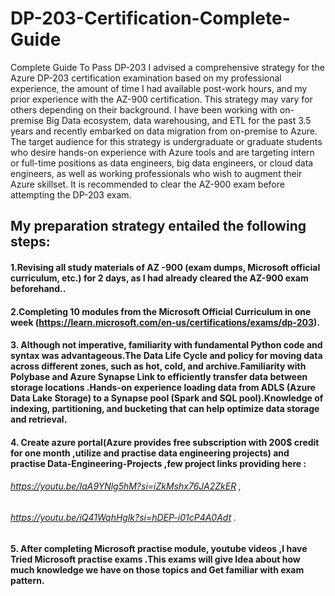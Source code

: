 # DP-203-Certification-Complete-Guide
Complete Guide To Pass DP-203
I advised a comprehensive strategy for the Azure DP-203 certification examination based on my professional experience, the amount of time I had available post-work hours, and my prior experience with the AZ-900 certification. This strategy may vary for others depending on their background.
I have been working with on-premise Big Data ecosystem, data warehousing, and ETL for the past 3.5 years and recently embarked on data migration from on-premise to Azure. The target audience for this strategy is undergraduate or graduate students who desire hands-on experience with Azure tools and are targeting intern or full-time positions as data engineers, big data engineers, or cloud data engineers, as well as working professionals who wish to augment their Azure skillset.
It is recommended to clear the AZ-900 exam before attempting the DP-203 exam.
## My preparation strategy entailed the following steps:
 #### 1.Revising all study materials of AZ -900 (exam dumps, Microsoft official curriculum, etc.) for 2 days, as I had already cleared the AZ-900 exam beforehand..
 #### 2.Completing 10 modules from the Microsoft Official Curriculum in one week (https://learn.microsoft.com/en-us/certifications/exams/dp-203). 
 #### 3. Although not imperative, familiarity with fundamental Python code and syntax was advantageous.The Data Life Cycle and policy for moving data across different zones, such as hot, cold, and archive.Familiarity with Polybase and Azure Synapse Link to efficiently transfer data between storage locations .Hands-on experience loading data from ADLS (Azure Data Lake Storage) to a Synapse pool (Spark and SQL pool).Knowledge of indexing, partitioning, and bucketing that can help optimize data storage and retrieval.
 #### 4. Create azure portal(Azure provides free subscription with 200$ credit for one month ,utilize and practise data engineering projects) and practise Data-Engineering-Projects ,few project links providing here :
 ###### https://youtu.be/IaA9YNlg5hM?si=iZkMshx76JA2ZkER , 
 ###### https://youtu.be/iQ41WqhHglk?si=hDEP-i01cP4A0Adt .
 #### 5. After completing Microsoft practise module, youtube videos ,I have Tried Microsoft practise exams .This exams will give Idea about how much knowledge we have on those topics and Get familiar with exam pattern.
